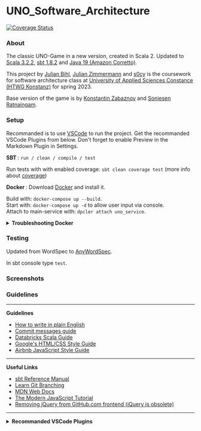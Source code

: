 # UNO_Software_Architecture


<!-- ![Logo](src/main/Pics/UNO-Logo.png) -->


[![Coverage Status](https://coveralls.io/repos/github/JeSuisUneLicorne/UNO_Software_Architecture/badge.svg?branch=main)](https://coveralls.io/github/JeSuisUneLicorne/UNO_Software_Architecture?branch=main)

### About

The classic UNO-Game in a new version, created in Scala 2. Updated to <a href="https://www.scala-lang.org/download/" target="_blank">Scala 3.2.2</a>, <a href="https://www.scala-sbt.org/" target="_blank">sbt 1.8.2</a> and <a href="https://docs.aws.amazon.com/corretto/latest/corretto-19-ug/downloads-list.html" target="_blank">Java 19 (Amazon Corretto)</a>.

This project by <a href="https://github.com/ju391bihhtwgkn" target="_blank">Julian Bihl</a>, <a href="https://github.com/JeSuisUneLicorne" target="_blank">Julian Zimmermann</a> and <a href="https://github.com/s0cy" target="_blank">s0cy</a> is the coursework for software architecture class at [University of Applied Sciences Constance (HTWG Konstanz)](https://www.htwg-konstanz.de/) for spring 2023. <br />



Base version of the game is by [Konstantin Zabaznov](https://github.com/konstantinz001) and [Soniesen Ratnaingam](https://github.com/SoniRat). <br />


### Setup

Recommanded is to use <a href="https://code.visualstudio.com/" target="_blank">VSCode</a> to run the project. Get the recommanded VSCode Plugins from below. Don't forget to enable Preview in the Markdown Plugin in Settings.

<b>SBT </b>: ```run / clean / compile / test```

Run tests with with enabled coverage: ```sbt clean coverage test``` (more info about <a href="https://www.youtube.com/watch?v=oz_HcHvbp7Y" target="_blank">coverage</a>)

<b>Docker </b>: Download <a href="https://docs.docker.com/desktop/install/windows-install/" target="_blank">Docker</a> and install it.

Build with: ```docker-compose up --build```. <br />
Start with: ```docker-compose up -d``` to allow user input via console. <br />
Attach to main-service with: ```dpcler attach uno_service```.

<details>
    <summary> <b> Troubleshooting Docker </b> </summary>
    <ul>
        <li> In case of wsl error, try: ```wsl --install Ubuntu --web-download``` or check this <a href="https://learn.microsoft.com/de-de/windows/wsl/troubleshooting" target="_blank">site</a>.
        <li> In case of freezes while downloading libs or while compiling: Docker Desktop -> Settings -> Resources -> RAM 4GB or higher + Swap 2GB or higher
        <li> In case of freezes while  ```docker-compose up --build``` delete all images and containers (Docker Desktop GUI or manuel)
        <li> In case of freezes while starting a container (no deletion possible): Restart computer! or find process-id and kill it!
    </ul>
</details>


### Testing

Updated from WordSpec to <a href="https://www.scalatest.org/scaladoc/3.2.0/org/scalatest/wordspec/AnyWordSpec.html" target="_blank">AnyWordSpec</a>.

In sbt console type ```test```.

### Screenshots


<!--TODO: add a couple of screenshots-->



### Guidelines

---

 <!-- <details> -->
  <summary> <b>Guidelines</b> </summary>
    <ul>
        <li><a href="https://www.plainenglish.co.uk/how-to-write-in-plain-english.html" target="_blank">How to write in plain English</a>  
        <li><a href="https://github.com/RomuloOliveira/commit-messages-guide" target="_blank">Commit messages guide</a>  
        <li><a href="https://github.com/databricks/scala-style-guide" target="_blank">Databricks Scala Guide</a>  
        <li><a href="https://google.github.io/styleguide/htmlcssguide.html" target="_blank">Google's HTML/CSS Style Guide</a>  
        <li><a href="https://github.com/airbnb/javascript" target="_blank">Airbnb JavaScript Style Guide</a>  
    </ul>
<!-- </details> -->

---
 <!-- <details> -->
  <summary> <b>Useful Links</b> </summary>
    <ul>
        <li> <a href="https://www.scala-sbt.org/1.x/docs/index.html" target="_blank">sbt Reference Manual</a>  
        <li> <a href="https://learngitbranching.js.org/" target="_blank">Learn Git Branching</a>  
        <li> <a href="https://developer.mozilla.org/en-US/" target="_blank">MDN Web Docs</a>  
        <li> <a href="https://javascript.info/" target="_blank">The Modern JavaScript Tutorial</a>  
        <li> <a href="https://github.blog/2018-09-06-removing-jquery-from-github-frontend/" target="_blank">Removing jQuery from GitHub.com frontend (jQuery is obsolete)</a>  
    </ul>
<!-- </details> -->

---
<details> 
  <summary> <b>Recommanded VSCode Plugins</b> </summary>
    <ul>
        <li>Sbt  
        <li>Scala Syntax (official)
        <li>Docker
        <li>Scala (Metals)
        <li> Markdown All in One
    </ul>
</details>
